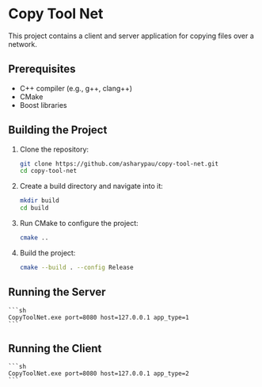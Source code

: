 # Copy Tool Net

This project contains a client and server application for copying files over a network.

## Prerequisites

- C++ compiler (e.g., g++, clang++)
- CMake
- Boost libraries

## Building the Project

1. Clone the repository:
    ```sh
    git clone https://github.com/asharypau/copy-tool-net.git
    cd copy-tool-net
    ```

2. Create a build directory and navigate into it:
    ```sh
    mkdir build
    cd build
    ```

3. Run CMake to configure the project:
    ```sh
    cmake ..
    ```

4. Build the project:
    ```sh
    cmake --build . --config Release
    ```

## Running the Server

    ```sh
    CopyToolNet.exe port=8080 host=127.0.0.1 app_type=1
    ```

## Running the Client

    ```sh
    CopyToolNet.exe port=8080 host=127.0.0.1 app_type=2
    ```
